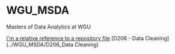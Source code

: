 # WGU_MSDA
Masters of Data Analytics at WGU

[I'm a relative reference to a repository file](../blob/master/LICENSE)
[D206 - Data Cleaning](../WGU_MSDA/D206_Data Cleaning)
